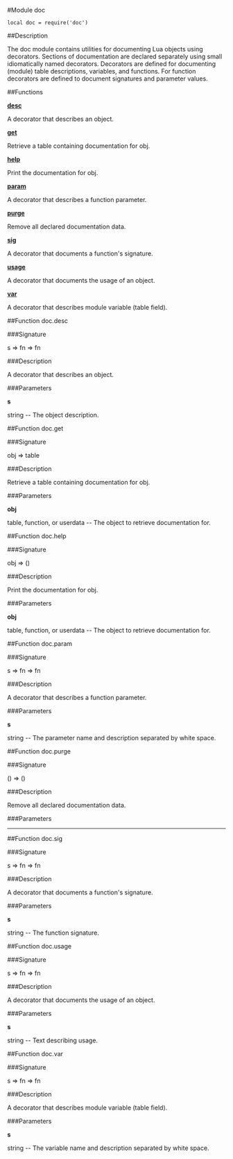 #Module doc

    local doc = require('doc')

##Description

The doc module contains utilities for documenting Lua objects using
decorators.  Sections of documentation are declared separately using
small idiomatically named decorators.  Decorators are defined for
documenting (module) table descriptions, variables, and functions.  For
function decorators are defined to document signatures and parameter
values.

##Functions

**[desc](#function-docdesc)**

A decorator that describes an object.

**[get](#function-docget)**

Retrieve a table containing documentation for obj.

**[help](#function-dochelp)**

Print the documentation for obj.

**[param](#function-docparam)**

A decorator that describes a function parameter.

**[purge](#function-docpurge)**

Remove all declared documentation data.

**[sig](#function-docsig)**

A decorator that documents a function's signature.

**[usage](#function-docusage)**

A decorator that documents the usage of an object.

**[var](#function-docvar)**

A decorator that describes module variable (table field).

##Function doc.desc

###Signature

s => fn => fn

###Description

A decorator that describes an object.

###Parameters

**s**

string -- The object description.

##Function doc.get

###Signature

obj => table

###Description

Retrieve a table containing documentation for obj.

###Parameters

**obj**

table, function, or userdata -- The object to retrieve documentation for.

##Function doc.help

###Signature

obj => ()

###Description

Print the documentation for obj.

###Parameters

**obj**

table, function, or userdata -- The object to retrieve documentation for.

##Function doc.param

###Signature

s => fn => fn

###Description

A decorator that describes a function parameter.

###Parameters

**s**

string -- The parameter name and description separated by white space.

##Function doc.purge

###Signature

() => ()

###Description

Remove all declared documentation data.

###Parameters

****

##Function doc.sig

###Signature

s => fn => fn

###Description

A decorator that documents a function's signature.

###Parameters

**s**

string -- The function signature.

##Function doc.usage

###Signature

s => fn => fn

###Description

A decorator that documents the usage of an object.

###Parameters

**s**

string -- Text describing usage.

##Function doc.var

###Signature

s => fn => fn

###Description

A decorator that describes module variable (table field).

###Parameters

**s**

string -- The variable name and description separated by white space.

